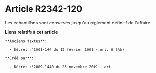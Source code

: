# Article R2342-120

Les échantillons sont conservés jusqu'au règlement définitif de l'affaire.

**Liens relatifs à cet article**

	**Anciens textes**:

	  - Décret n°2001-144 du 15 février 2001 - art. 8 (Ab)

	**Créé par**:

	  - Décret n°2009-1440 du 23 novembre 2009 - art.
